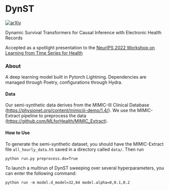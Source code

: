 # DynST

[![arXiv](https://img.shields.io/badge/arXiv-<2210.15417>-<COLOR>.svg)](https://arxiv.org/abs/2210.15417)

Dynamic Survival Transformers for Causal Inference with Electronic Health Records

Accepted as a spotlight presentation to the [NeurIPS 2022 Workshop on Learning from Time Series for Health](https://timeseriesforhealth.github.io/)

### About

A deep learning model built in Pytorch Lightning. Dependencies are managed through Poetry, configurations through Hydra.

#### Data
Our semi-synthetic data derives from the MIMIC-III Clinical Database (https://physionet.org/content/mimiciii-demo/1.4/). We use the MIMIC-Extract pipeline to preprocess the data (https://github.com/MLforHealth/MIMIC_Extract).

#### How to Use

To generate the semi-synthetic dataset, you should have the MIMIC-Extract file `all_hourly_data.h5` saved in a directory called `data/`. Then run
```
python run.py preprocess.do=True
```
To launch a multirun of DynST sweeping over several hyperparameters, you can enter the following command:

```
python run -m model.d_model=32,64 model.alpha=0,0.1,0.2  
```
